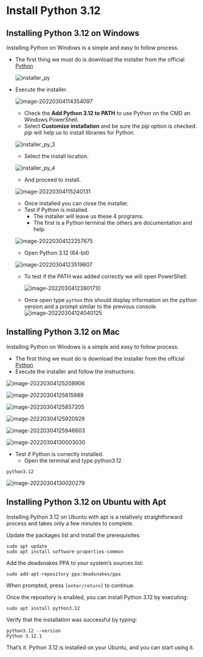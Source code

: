 # Install Python 3.12

## Installing Python 3.12 on Windows

Installing Python on Windows is a simple and easy to follow process.

- The first thing we must do is download the installer from the official [Python](https://www.python.org/downloads/)

  ![installer_py](images/installer_py.png)

- Execute the installer.

  ![image-20220304114354097](images/installer_py_2.png)

  - Check the **Add Python 3.12 to PATH** to use Python on the CMD an Windows PowerShell.
  - Select **Customize installation** and be sure the *pip* option is checked. *pip* will help us to install libraries for Python.

  ![installer_py_3](images/installer_py_3.png)

  - Select the install location.

  ![installer_py_4](images/installer_py_4.png)

  - And proceed to install.

  ![image-20220304115240131](images/installer_py_5.png)

  - Once installed you can close the installer.
  - Test if Python is installed.
    - The installer will leave us these 4 programs.
    - The first is a Python terminal the others are documentation and help

  ![image-20220304122257675](images/installer_py_6.png)

  - Open Python 3.12 (64-bit)

  ![image-20220304123519807](images/installer_py_7.png)

  - To test if the PATH was added correctly we will open PowerShell.

    ![image-20220304123901710](images/installer_py_8.png)

  - Once open type ```python```  this should display information on the python version and a prompt similar to the previous console.![image-20220304124040125](images/installer_py_9.png)

## Installing Python 3.12 on Mac

Installing Python on Windows is a simple and easy to follow process.

- The first thing we must do is download the installer from the official [Python](https://www.python.org/downloads/)
- Execute the installer and follow the instructions.

![image-20220304125208906](images/installer_py_10.png)

![image-20220304125815989](images/installer_py_11.png)

![image-20220304125857205](images/installer_py_12.png)

![image-20220304125920929](images/installer_py_13.png)

![image-20220304125946603](images/installer_py_14.png)

![image-20220304130003030](images/installer_py_15.png)

- Test if Python is correctly installed.
  - Open the terminal and type python3.12
  
```
python3.12 
```

![image-20220304130020279](images/installer_py_16.png)

## Installing Python 3.12 on Ubuntu with Apt

Installing Python 3.12 on Ubuntu with apt is a relatively straightforward process and takes only a few minutes to complete.

Update the packages list and install the prerequisites:

```
sudo apt update
sudo apt install software-properties-common
```

Add the deadsnakes PPA to your system’s sources list:

```
sudo add-apt-repository ppa:deadsnakes/ppa
```

When prompted, press `[enter/return]` to continue.

Once the repository is enabled, you can install Python 3.12 by executing:

```
sudo apt install python3.12
```

Verify that the installation was successful by typing:

```
python3.12 --version
Python 3.12.1
```

That’s it. Python 3.12 is installed on your Ubuntu, and you can start using it.
